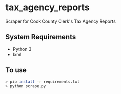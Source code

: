 # tax_agency_reports
Scraper for Cook County Clerk's Tax Agency Reports

## System Requirements
- Python 3
- lxml

## To use
```bash
> pip install -r requirements.txt
> python scrape.py
```
